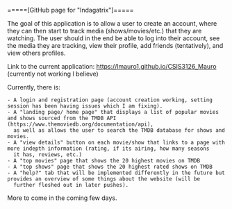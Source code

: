 =====[GitHub page for "Indagatrix"]=====

The goal of this application is to allow a user to create an account, where they
can then start to track media (shows/movies/etc.) that they are watching. The user
should in the end be able to log into their account, see the media they are tracking,
view their profile, add friends (tentatively), and view others profiles. 


Link to the current application: https://lmauro1.github.io/CSIS3126_Mauro (currently not working I believe)

Currently, there is:

	- A login and registration page (account creation working, setting session has been having issues which I am fixing).
	- A "landing page/ home page" that displays a list of popular movies and shows sourced from the TMDB API (https://www.themoviedb.org/documentation/api),
	  as well as allows the user to search the TMDB database for shows and movies. 
	- A "view details" button on each movie/show that links to a page with more indepth information (rating, if its airing, how many seasons
	  it has, reviews, etc.) 
	- A "top movies" page that shows the 20 highest movies on TMDB
	- A "top shows" page that shows the 20 highest rated shows on TMDB
	- A "help?" tab that will be implemented differently in the future but provides an overview of some things about the website (will be
	  further fleshed out in later pushes). 

More to come in the coming few days.

